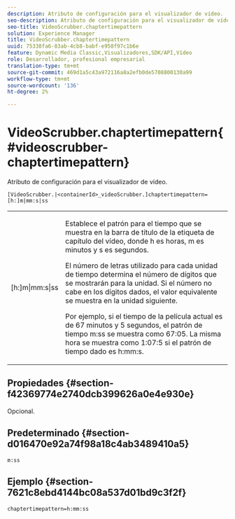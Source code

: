 ```yaml
---
description: Atributo de configuración para el visualizador de vídeo.
seo-description: Atributo de configuración para el visualizador de vídeo.
seo-title: VideoScrubber.chaptertimepattern
solution: Experience Manager
title: VideoScrubber.chaptertimepattern
uuid: 75338fa6-83ab-4cb8-babf-e958f97c1b6e
feature: Dynamic Media Classic,Visualizadores,SDK/API,Vídeo
role: Desarrollador, profesional empresarial
translation-type: tm+mt
source-git-commit: 469d1a5c43a972116a8a2efb0de5708800130a99
workflow-type: tm+mt
source-wordcount: '136'
ht-degree: 2%

---
```



# VideoScrubber.chaptertimepattern{#videoscrubber-chaptertimepattern}

Atributo de configuración para el visualizador de vídeo.

`[VideoScrubber.|<containerId>_videoScrubber.]chaptertimepattern=[h:]m|mm:s|ss`

<table id="table_C616483932C2482CA9794DDD7313FD7C"> 
 <tbody> 
  <tr> 
   <td colname="col1"> <p> <span class="codeph"> [h:]m|mm:s|ss</span> </p> </td> 
   <td colname="col2"> <p> Establece el patrón para el tiempo que se muestra en la barra de título de la etiqueta de capítulo del vídeo, donde <span class="codeph"> h</span> es horas, <span class="codeph"> m</span> es minutos y <span class="codeph"> s</span> es segundos. </p> <p>El número de letras utilizado para cada unidad de tiempo determina el número de dígitos que se mostrarán para la unidad. Si el número no cabe en los dígitos dados, el valor equivalente se muestra en la unidad siguiente. </p> <p>Por ejemplo, si el tiempo de la película actual es de 67 minutos y 5 segundos, el patrón de tiempo <span class="codeph"> m:ss</span> se muestra como 67:05. La misma hora se muestra como 1:07:5 si el patrón de tiempo dado es <span class="codeph"> h:mm:s</span>. </p> </td> 
  </tr> 
 </tbody> 
</table>

## Propiedades {#section-f42369774e2740dcb399626a0e4e930e}

Opcional.

## Predeterminado {#section-d016470e92a74f98a18c4ab3489410a5}

`m:ss`

## Ejemplo {#section-7621c8ebd4144bc08a537d01bd9c3f2f}

```
chaptertimepattern=h:mm:ss
```

